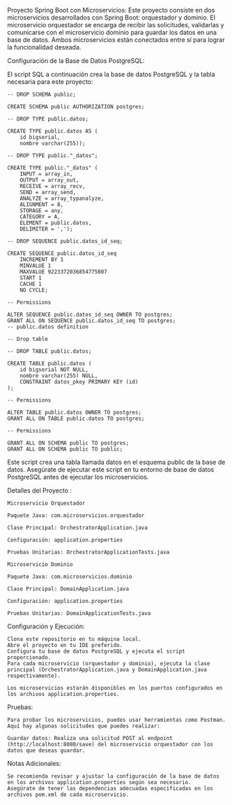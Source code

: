 Proyecto Spring Boot con Microservicios:
	Este proyecto consiste en dos microservicios desarrollados con Spring Boot: orquestador y dominio. El microservicio orquestador se encarga de recibir las 		solicitudes, validarlas y comunicarse con el microservicio dominio para guardar los datos en una base de datos. Ambos microservicios están conectados entre sí para 	lograr la funcionalidad deseada.
 
Configuración de la Base de Datos PostgreSQL:

El script SQL a continuación crea la base de datos PostgreSQL y la tabla necesaria para este proyecto:

	-- DROP SCHEMA public;
	
	CREATE SCHEMA public AUTHORIZATION postgres;
	
	-- DROP TYPE public.datos;
	
	CREATE TYPE public.datos AS (
		id bigserial,
		nombre varchar(255));
	
	-- DROP TYPE public."_datos";
	
	CREATE TYPE public."_datos" (
		INPUT = array_in,
		OUTPUT = array_out,
		RECEIVE = array_recv,
		SEND = array_send,
		ANALYZE = array_typanalyze,
		ALIGNMENT = 8,
		STORAGE = any,
		CATEGORY = A,
		ELEMENT = public.datos,
		DELIMITER = ',');
	
	-- DROP SEQUENCE public.datos_id_seq;
	
	CREATE SEQUENCE public.datos_id_seq
		INCREMENT BY 1
		MINVALUE 1
		MAXVALUE 9223372036854775807
		START 1
		CACHE 1
		NO CYCLE;
	
	-- Permissions
	
	ALTER SEQUENCE public.datos_id_seq OWNER TO postgres;
	GRANT ALL ON SEQUENCE public.datos_id_seq TO postgres;
	-- public.datos definition
	
	-- Drop table
	
	-- DROP TABLE public.datos;
	
	CREATE TABLE public.datos (
		id bigserial NOT NULL,
		nombre varchar(255) NULL,
		CONSTRAINT datos_pkey PRIMARY KEY (id)
	);
	
	-- Permissions
	
	ALTER TABLE public.datos OWNER TO postgres;
	GRANT ALL ON TABLE public.datos TO postgres;
	
	-- Permissions
	
	GRANT ALL ON SCHEMA public TO postgres;
	GRANT ALL ON SCHEMA public TO public;

Este script crea una tabla llamada datos en el esquema public de la base de datos. Asegúrate de ejecutar este script en tu entorno de base de datos PostgreSQL antes de ejecutar los microservicios.

Detalles del Proyecto :

	Microservicio Orquestador
	
	Paquete Java: com.microservicios.orquestador
	
	Clase Principal: OrchestratorApplication.java
	
	Configuración: application.properties
	
	Pruebas Unitarias: OrchestratorApplicationTests.java
	
	Microservicio Dominio
	
	Paquete Java: com.microservicios.dominio
	
	Clase Principal: DomainApplication.java
	
	Configuración: application.properties

	Pruebas Unitarias: DomainApplicationTests.java

Configuración y Ejecución:

	Clona este repositorio en tu máquina local.
	Abre el proyecto en tu IDE preferido.
	Configura tu base de datos PostgreSQL y ejecuta el script proporcionado.
	Para cada microservicio (orquestador y dominio), ejecuta la clase principal (OrchestratorApplication.java y DomainApplication.java respectivamente).
	
	Los microservicios estarán disponibles en los puertos configurados en los archivos application.properties.

Pruebas:

	Para probar los microservicios, puedes usar herramientas como Postman. Aquí hay algunas solicitudes que puedes realizar:

	Guardar datos: Realiza una solicitud POST al endpoint (http://localhost:8080/save) del microservicio orquestador con los datos que deseas guardar.

Notas Adicionales:

	Se recomienda revisar y ajustar la configuración de la base de datos en los archivos application.properties según sea necesario.
	Asegúrate de tener las dependencias adecuadas especificadas en los archivos pom.xml de cada microservicio.
